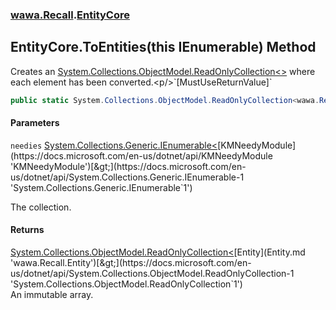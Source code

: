 ### [wawa.Recall](wawa.Recall.md 'wawa.Recall').[EntityCore](EntityCore.md 'wawa.Recall.EntityCore')

## EntityCore.ToEntities(this IEnumerable<KMNeedyModule>) Method

Creates an [System.Collections.ObjectModel.ReadOnlyCollection&lt;&gt;](https://docs.microsoft.com/en-us/dotnet/api/System.Collections.ObjectModel.ReadOnlyCollection-1 'System.Collections.ObjectModel.ReadOnlyCollection`1') where each element has been converted.<p/>`[MustUseReturnValue]`

```csharp
public static System.Collections.ObjectModel.ReadOnlyCollection<wawa.Recall.Entity> ToEntities(this System.Collections.Generic.IEnumerable<KMNeedyModule> needies);
```
#### Parameters

<a name='wawa.Recall.EntityCore.ToEntities(thisSystem.Collections.Generic.IEnumerable_KMNeedyModule_).needies'></a>

`needies` [System.Collections.Generic.IEnumerable&lt;](https://docs.microsoft.com/en-us/dotnet/api/System.Collections.Generic.IEnumerable-1 'System.Collections.Generic.IEnumerable`1')[KMNeedyModule](https://docs.microsoft.com/en-us/dotnet/api/KMNeedyModule 'KMNeedyModule')[&gt;](https://docs.microsoft.com/en-us/dotnet/api/System.Collections.Generic.IEnumerable-1 'System.Collections.Generic.IEnumerable`1')

The collection.

#### Returns
[System.Collections.ObjectModel.ReadOnlyCollection&lt;](https://docs.microsoft.com/en-us/dotnet/api/System.Collections.ObjectModel.ReadOnlyCollection-1 'System.Collections.ObjectModel.ReadOnlyCollection`1')[Entity](Entity.md 'wawa.Recall.Entity')[&gt;](https://docs.microsoft.com/en-us/dotnet/api/System.Collections.ObjectModel.ReadOnlyCollection-1 'System.Collections.ObjectModel.ReadOnlyCollection`1')  
An immutable array.